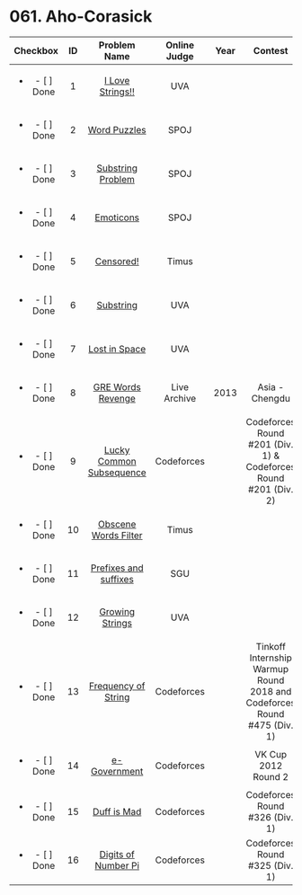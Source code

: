 # 061. Aho-Corasick


| Checkbox | ID | Problem Name|Online Judge|Year|Contest|Difficulty Level|
|:---:|:---:|:---:|:---:|:---:|:---:|:---:|
|<ul><li>- [ ] Done</li></ul>|1|[I Love Strings!!](https://uva.onlinejudge.org/index.php?option=onlinejudge&page=show_problem&problem=1620)|UVA|||1|
|<ul><li>- [ ] Done</li></ul>|2|[Word Puzzles](http://www.spoj.com/problems/WPUZZLES/)|SPOJ|||2|
|<ul><li>- [ ] Done</li></ul>|3|[Substring Problem](http://www.spoj.com/problems/SUB_PROB/)|SPOJ|||2|
|<ul><li>- [ ] Done</li></ul>|4|[Emoticons](http://www.spoj.com/problems/EMOTICON/)|SPOJ|||3|
|<ul><li>- [ ] Done</li></ul>|5|[Censored!](http://acm.timus.ru/problem.aspx?space=1&num=1158)|Timus|||4|
|<ul><li>- [ ] Done</li></ul>|6|[Substring](https://uva.onlinejudge.org/index.php?option=onlinejudge&page=show_problem&problem=2463)|UVA|||4|
|<ul><li>- [ ] Done</li></ul>|7|[Lost in Space](https://uva.onlinejudge.org/index.php?option=onlinejudge&page=show_problem&problem=677)|UVA|||5|
|<ul><li>- [ ] Done</li></ul>|8|[GRE Words Revenge](https://icpcarchive.ecs.baylor.edu/index.php?option=onlinejudge&page=show_problem&problem=4552)|Live Archive|2013|Asia - Chengdu|5|
|<ul><li>- [ ] Done</li></ul>|9|[Lucky Common Subsequence](http://codeforces.com/problemset/problem/346/B)|Codeforces||Codeforces Round #201 (Div. 1) & Codeforces Round #201 (Div. 2)|5|
|<ul><li>- [ ] Done</li></ul>|10|[Obscene Words Filter](http://acm.timus.ru/problem.aspx?space=1&num=1269)|Timus|||5|
|<ul><li>- [ ] Done</li></ul>|11|[Prefixes and suffixes](http://acm.sgu.ru/problem.php?contest=0&problem=505)|SGU|||7|
|<ul><li>- [ ] Done</li></ul>|12|[Growing Strings](https://uva.onlinejudge.org/index.php?option=onlinejudge&page=show_problem&problem=3396)|UVA|||7|
|<ul><li>- [ ] Done</li></ul>|13|[Frequency of String](http://codeforces.com/problemset/problem/963/D)|Codeforces||Tinkoff Internship Warmup Round 2018 and Codeforces Round #475 (Div. 1)|8|
|<ul><li>- [ ] Done</li></ul>|14|[e-Government](http://codeforces.com/problemset/problem/163/E)|Codeforces||VK Cup 2012 Round 2|8|
|<ul><li>- [ ] Done</li></ul>|15|[Duff is Mad](http://codeforces.com/problemset/problem/587/F)|Codeforces||Codeforces Round #326 (Div. 1)|10|
|<ul><li>- [ ] Done</li></ul>|16|[Digits of Number Pi](http://codeforces.com/problemset/problem/585/F)|Codeforces||Codeforces Round #325 (Div. 1)|10|
